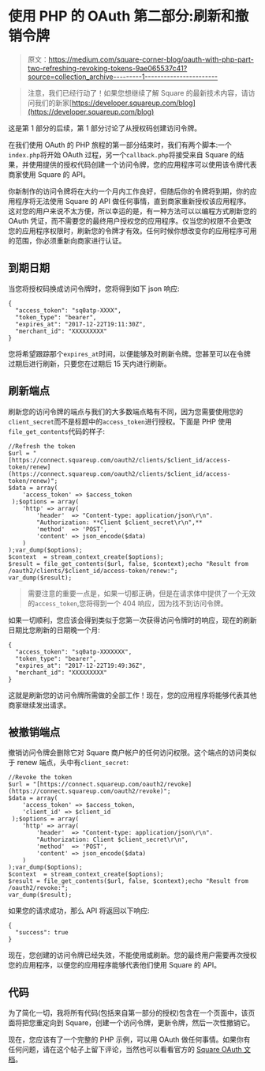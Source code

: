 # 使用 PHP 的 OAuth 第二部分:刷新和撤销令牌

> 原文：<https://medium.com/square-corner-blog/oauth-with-php-part-two-refreshing-revoking-tokens-9ae065537c41?source=collection_archive---------1----------------------->

> 注意，我们已经行动了！如果您想继续了解 Square 的最新技术内容，请访问我们的新家[https://developer.squareup.com/blog](https://developer.squareup.com/blog)

这是第 1 部分的后续，第 1 部分讨论了从授权码创建访问令牌。

在我们使用 OAuth 的 PHP 旅程的第一部分结束时，我们有两个脚本:一个`index.php`将开始 OAuth 过程，另一个`callback.php`将接受来自 Square 的结果，并使用提供的授权代码创建一个访问令牌，您的应用程序可以使用该令牌代表商家使用 Square 的 API。

你新制作的访问令牌将在大约一个月内工作良好，但随后你的令牌将到期，你的应用程序将无法使用 Square 的 API 做任何事情，直到商家重新授权该应用程序。这对您的用户来说不太方便，所以幸运的是，有一种方法可以以编程方式刷新您的 OAuth 凭证，而不需要您的最终用户授权您的应用程序。仅当您的权限不会更改您的应用程序权限时，刷新您的令牌才有效。任何时候你想改变你的应用程序可用的范围，你必须重新向商家进行认证。

## 到期日期

当您将授权码换成访问令牌时，您将得到如下 json 响应:

```
{ 
  "access_token": "sq0atp-XXXX",
  "token_type": "bearer",
  "expires_at": "2017-12-22T19:11:30Z",
  "merchant_id": "XXXXXXXXX"
}
```

您将希望跟踪那个`expires_at`时间，以便能够及时刷新令牌。您甚至可以在令牌过期后进行刷新，只要您在过期后 15 天内进行刷新。

## 刷新端点

刷新您的访问令牌的端点与我们的大多数端点略有不同，因为您需要使用您的`client_secret`而不是标题中的`access_token`进行授权。下面是 PHP 使用`file_get_contents`代码的样子:

```
//Refresh the token
$url = "[https://connect.squareup.com/oauth2/clients/$client_id/access-token/renew](https://connect.squareup.com/oauth2/clients/$client_id/access-token/renew)";
$data = array(
    'access_token' => $access_token
 );$options = array(
    'http' => array(
        'header'  => "Content-type: application/json\r\n".  
        "Authorization: **Client $client_secret\r\n",**
        'method'  => 'POST',
        'content' => json_encode($data)
    )
);var_dump($options);
$context  = stream_context_create($options);
$result = file_get_contents($url, false, $context);echo "Result from /oauth2/clients/$client_id/access-token/renew:";
var_dump($result);
```

> 需要注意的重要一点是，如果一切都正确，但是在请求体中提供了一个无效的`access_token`,您将得到一个 404 响应，因为找不到访问令牌。

如果一切顺利，您应该会得到类似于您第一次获得访问令牌时的响应，现在的刷新日期比您刷新的日期晚一个月:

```
{
  "access_token": "sq0atp-XXXXXXX",
  "token_type": "bearer",
  "expires_at": "2017-12-22T19:49:36Z",
  "merchant_id": "XXXXXXXXX"
}
```

这就是刷新您的访问令牌所需做的全部工作！现在，您的应用程序将能够代表其他商家继续发出请求。

## 被撤销端点

撤销访问令牌会删除它对 Square 商户帐户的任何访问权限。这个端点的访问类似于 renew 端点，头中有`client_secret`:

```
//Revoke the token
$url = "[https://connect.squareup.com/oauth2/revoke](https://connect.squareup.com/oauth2/revoke)";
$data = array(
    'access_token' => $access_token,
    'client_id' => $client_id
 );$options = array(
    'http' => array(
        'header'  => "Content-type: application/json\r\n".  
        "Authorization: Client $client_secret\r\n",
        'method'  => 'POST',
        'content' => json_encode($data)
    )
);var_dump($options);
$context  = stream_context_create($options);
$result = file_get_contents($url, false, $context);echo "Result from /oauth2/revoke:";
var_dump($result);
```

如果您的请求成功，那么 API 将返回以下响应:

```
{
  "success": true
}
```

现在，您创建的访问令牌已经失效，不能使用或刷新。您的最终用户需要再次授权您的应用程序，以便您的应用程序能够代表他们使用 Square 的 API。

## 代码

为了简化一切，我将所有代码(包括来自第一部分的授权)包含在一个页面中，该页面将把您重定向到 Square，创建一个访问令牌，更新令牌，然后一次性撤销它。

现在，您应该有了一个完整的 PHP 示例，可以用 OAuth 做任何事情。如果你有任何问题，请在这个帖子上留下评论，当然也可以看看官方的 [Square OAuth 文档](https://docs.connect.squareup.com/api/oauth)。